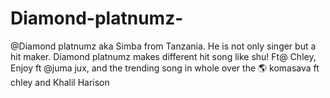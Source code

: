 # Diamond-platnumz-
@Diamond platnumz  aka Simba from Tanzania. He is not only singer but a hit maker. Diamond platnumz  makes different  hit song like  shu! Ft@ Chley, Enjoy ft @juma jux, and the trending  song in whole over the 🌎  komasava ft chley and Khalil Harison 

